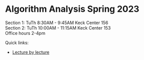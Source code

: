 # Algorithm Analysis Spring 2023

Section 1: TuTh 8:30AM - 9:45AM Keck Center 156  
Section 2: TuTh 10:00AM - 11:15AM Keck Center 153  
Office hours 2-4pm

Quick links:

- [Lecture by lecture](lecture-by-lecture.md)

